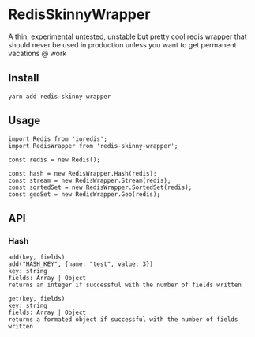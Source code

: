 # RedisSkinnyWrapper
A  thin, experimental untested, unstable but pretty cool redis wrapper that should never be used in production unless you want to get permanent vacations @ work

## Install

``yarn add redis-skinny-wrapper``

## Usage

```
import Redis from 'ioredis';
import RedisWrapper from 'redis-skinny-wrapper';

const redis = new Redis();

const hash = new RedisWrapper.Hash(redis);
const stream = new RedisWrapper.Stream(redis);
const sortedSet = new RedisWrapper.SortedSet(redis);
const geoSet = new RedisWrapper.Geo(redis);
```

## API
### Hash
```
add(key, fields)
add("HASH_KEY", {name: "test", value: 3})
key: string
fields: Array | Object
returns an integer if successful with the number of fields written

get(key, fields)
key: string
fields: Array | Object
returns a formated object if successful with the number of fields written
```
